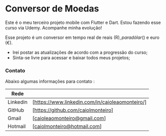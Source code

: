 # Conversor de Moedas

Este é o meu terceiro projeto mobile com Flutter e Dart. Estou fazendo esse curso via Udemy. Acompanhe minha evolução!

Esse projeto é um conversor em tempo real de reais (R$), para dólar ($) e euro (€).

  - Irei postar as atualizações de acordo com a progressão do curso;
  - Sinta-se livre para acessar e baixar todos meus projetos;

### Contato

Abaixo algumas informações para contato :

| Rede |  |
| ------ | ------ |
| Linkedin | [https://www.linkedin.com/in/caioleaomonteiro/] |
| GitHub | [https://github.com/caiolmonteiro] |
| Gmail | [caioleaomonteiro@gmail.com] |
| Hotmail | [caiolmonteiro@hotmail.com] |

